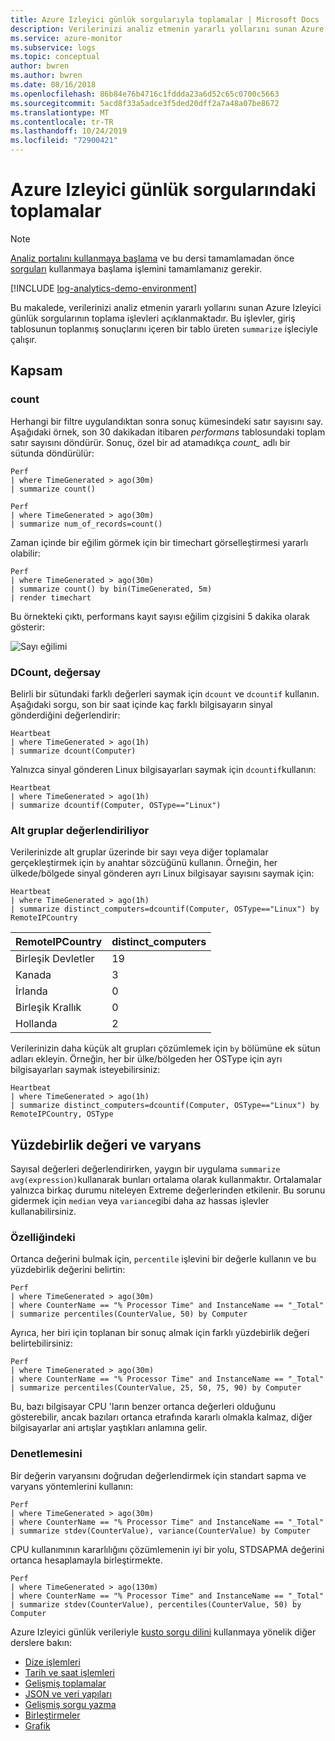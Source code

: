 ```yaml
---
title: Azure Izleyici günlük sorgularıyla toplamalar | Microsoft Docs
description: Verilerinizi analiz etmenin yararlı yollarını sunan Azure Izleyici günlük sorgularının toplama işlevlerini açıklar.
ms.service: azure-monitor
ms.subservice: logs
ms.topic: conceptual
author: bwren
ms.author: bwren
ms.date: 08/16/2018
ms.openlocfilehash: 86b84e76b4716c1fddda23a6d52c65c0700c5663
ms.sourcegitcommit: 5acd8f33a5adce3f5ded20dff2a7a48a07be8672
ms.translationtype: MT
ms.contentlocale: tr-TR
ms.lasthandoff: 10/24/2019
ms.locfileid: "72900421"
---
```

# <a name="aggregations-in-azure-monitor-log-queries"></a>Azure Izleyici günlük sorgularındaki toplamalar

> [!NOTE]
> [Analiz portalını kullanmaya başlama](get-started-portal.md) ve bu dersi tamamlamadan önce [sorguları](get-started-queries.md) kullanmaya başlama işlemini tamamlamanız gerekir.

[!INCLUDE [log-analytics-demo-environment](../../../includes/log-analytics-demo-environment.md)]

Bu makalede, verilerinizi analiz etmenin yararlı yollarını sunan Azure Izleyici günlük sorgularının toplama işlevleri açıklanmaktadır. Bu işlevler, giriş tablosunun toplanmış sonuçlarını içeren bir tablo üreten `summarize` işleciyle çalışır.

## <a name="counts"></a>Kapsam

### <a name="count"></a>count
Herhangi bir filtre uygulandıktan sonra sonuç kümesindeki satır sayısını say. Aşağıdaki örnek, son 30 dakikadan itibaren _performans_ tablosundaki toplam satır sayısını döndürür. Sonuç, özel bir ad atamadıkça *count_* adlı bir sütunda döndürülür:


```Kusto
Perf
| where TimeGenerated > ago(30m) 
| summarize count()
```

```Kusto
Perf
| where TimeGenerated > ago(30m) 
| summarize num_of_records=count() 
```

Zaman içinde bir eğilim görmek için bir timechart görselleştirmesi yararlı olabilir:

```Kusto
Perf 
| where TimeGenerated > ago(30m) 
| summarize count() by bin(TimeGenerated, 5m)
| render timechart
```

Bu örnekteki çıktı, performans kayıt sayısı eğilim çizgisini 5 dakika olarak gösterir:

![Sayı eğilimi](media/aggregations/count-trend.png)


### <a name="dcount-dcountif"></a>DCount, değersay
Belirli bir sütundaki farklı değerleri saymak için `dcount` ve `dcountif` kullanın. Aşağıdaki sorgu, son bir saat içinde kaç farklı bilgisayarın sinyal gönderdiğini değerlendirir:

```Kusto
Heartbeat 
| where TimeGenerated > ago(1h) 
| summarize dcount(Computer)
```

Yalnızca sinyal gönderen Linux bilgisayarları saymak için `dcountif`kullanın:

```Kusto
Heartbeat 
| where TimeGenerated > ago(1h) 
| summarize dcountif(Computer, OSType=="Linux")
```

### <a name="evaluating-subgroups"></a>Alt gruplar değerlendiriliyor
Verilerinizde alt gruplar üzerinde bir sayı veya diğer toplamalar gerçekleştirmek için `by` anahtar sözcüğünü kullanın. Örneğin, her ülkede/bölgede sinyal gönderen ayrı Linux bilgisayar sayısını saymak için:

```Kusto
Heartbeat 
| where TimeGenerated > ago(1h) 
| summarize distinct_computers=dcountif(Computer, OSType=="Linux") by RemoteIPCountry
```

|RemoteIPCountry  | distinct_computers  |
------------------|---------------------|
|Birleşik Devletler    | 19                  |
|Kanada           | 3                   |
|İrlanda          | 0                   |
|Birleşik Krallık   | 0                   |
|Hollanda      | 2                   |


Verilerinizin daha küçük alt grupları çözümlemek için `by` bölümüne ek sütun adları ekleyin. Örneğin, her bir ülke/bölgeden her OSType için ayrı bilgisayarları saymak isteyebilirsiniz:

```Kusto
Heartbeat 
| where TimeGenerated > ago(1h) 
| summarize distinct_computers=dcountif(Computer, OSType=="Linux") by RemoteIPCountry, OSType
```

## <a name="percentiles-and-variance"></a>Yüzdebirlik değeri ve varyans
Sayısal değerleri değerlendirirken, yaygın bir uygulama `summarize avg(expression)`kullanarak bunları ortalama olarak kullanmaktır. Ortalamalar yalnızca birkaç durumu niteleyen Extreme değerlerinden etkilenir. Bu sorunu gidermek için `median` veya `variance`gibi daha az hassas işlevler kullanabilirsiniz.

### <a name="percentile"></a>Özelliğindeki
Ortanca değerini bulmak için, `percentile` işlevini bir değerle kullanın ve bu yüzdebirlik değerini belirtin:

```Kusto
Perf
| where TimeGenerated > ago(30m) 
| where CounterName == "% Processor Time" and InstanceName == "_Total" 
| summarize percentiles(CounterValue, 50) by Computer
```

Ayrıca, her biri için toplanan bir sonuç almak için farklı yüzdebirlik değeri belirtebilirsiniz:

```Kusto
Perf
| where TimeGenerated > ago(30m) 
| where CounterName == "% Processor Time" and InstanceName == "_Total" 
| summarize percentiles(CounterValue, 25, 50, 75, 90) by Computer
```

Bu, bazı bilgisayar CPU 'ların benzer ortanca değerleri olduğunu gösterebilir, ancak bazıları ortanca etrafında kararlı olmakla kalmaz, diğer bilgisayarlar ani artışlar yaştıkları anlamına gelir.

### <a name="variance"></a>Denetlemesini
Bir değerin varyansını doğrudan değerlendirmek için standart sapma ve varyans yöntemlerini kullanın:

```Kusto
Perf
| where TimeGenerated > ago(30m) 
| where CounterName == "% Processor Time" and InstanceName == "_Total" 
| summarize stdev(CounterValue), variance(CounterValue) by Computer
```

CPU kullanımının kararlılığını çözümlemenin iyi bir yolu, STDSAPMA değerini ortanca hesaplamayla birleştirmekte.

```Kusto
Perf
| where TimeGenerated > ago(130m) 
| where CounterName == "% Processor Time" and InstanceName == "_Total" 
| summarize stdev(CounterValue), percentiles(CounterValue, 50) by Computer
```

Azure Izleyici günlük verileriyle [kusto sorgu dilini](/azure/kusto/query/) kullanmaya yönelik diğer derslere bakın:

- [Dize işlemleri](string-operations.md)
- [Tarih ve saat işlemleri](datetime-operations.md)
- [Gelişmiş toplamalar](advanced-aggregations.md)
- [JSON ve veri yapıları](json-data-structures.md)
- [Gelişmiş sorgu yazma](advanced-query-writing.md)
- [Birleştirmeler](joins.md)
- [Grafik](charts.md)
